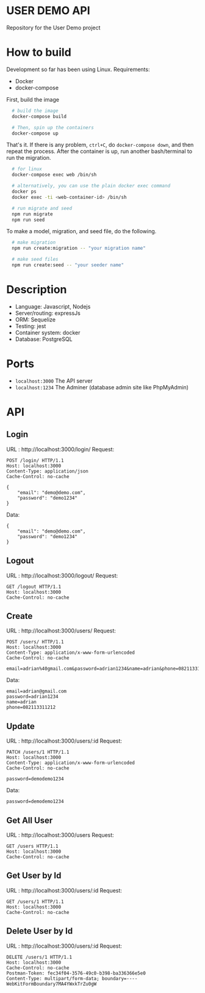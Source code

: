 # USER DEMO API
Repository for the User Demo project

# How to build
Development so far has been using Linux. Requirements:
- Docker
- docker-compose

First, build the image
```bash
  # build the image
  docker-compose build

  # Then, spin up the containers
  docker-compose up
```
That's it. If there is any problem, `ctrl+C`, do `docker-compose down`, and then repeat the process. After the container is up, run another bash/terminal to run the migration.
```bash
  # for linux
  docker-compose exec web /bin/sh

  # alternatively, you can use the plain docker exec command
  docker ps
  docker exec -ti <web-container-id> /bin/sh

  # run migrate and seed
  npm run migrate
  npm run seed
```
To make a model, migration, and seed file, do the following.
```bash
  # make migration
  npm run create:migration -- "your migration name"

  # make seed files
  npm run create:seed -- "your seeder name"
```

# Description
- Language: Javascript, Nodejs
- Server/routing: expressJs
- ORM: Sequelize
- Testing: jest
- Container system: docker
- Database: PostgreSQL

# Ports
- `localhost:3000` The API server
- `localhost:1234` The Adminer (database admin site like PhpMyAdmin)

# API
## Login
URL : http://localhost:3000/login/
Request:
```
POST /login/ HTTP/1.1
Host: localhost:3000
Content-Type: application/json
Cache-Control: no-cache

{
	"email": "demo@demo.com",
	"password": "demo1234"
}
```
Data:
```
{
	"email": "demo@demo.com",
	"password": "demo1234"
}
```
## Logout
URL : http://localhost:3000/logout/
Request:
```
GET /logout HTTP/1.1
Host: localhost:3000
Cache-Control: no-cache
```
## Create
URL : http://localhost:3000/users/
Request:
```
POST /users/ HTTP/1.1
Host: localhost:3000
Content-Type: application/x-www-form-urlencoded
Cache-Control: no-cache

email=adrian%40gmail.com&password=adrian1234&name=adrian&phone=082113311212
```
Data:
```
email=adrian@gmail.com
password=adrian1234
name=adrian
phone=082113311212
```
## Update
URL : http://localhost:3000/users/:id
Request:
```
PATCH /users/1 HTTP/1.1
Host: localhost:3000
Content-Type: application/x-www-form-urlencoded
Cache-Control: no-cache

password=demodemo1234
```
Data:
```
password=demodemo1234
```
## Get All User
URL : http://localhost:3000/users
Request:
```
GET /users HTTP/1.1
Host: localhost:3000
Cache-Control: no-cache
```
## Get User by Id
URL : http://localhost:3000/users/:id
Request:
```
GET /users/1 HTTP/1.1
Host: localhost:3000
Cache-Control: no-cache
```
## Delete User by Id
URL : http://localhost:3000/users/:id
Request:
```
DELETE /users/1 HTTP/1.1
Host: localhost:3000
Cache-Control: no-cache
Postman-Token: fec34f04-3576-49c0-b398-ba336366e5e0
Content-Type: multipart/form-data; boundary=----WebKitFormBoundary7MA4YWxkTrZu0gW
```